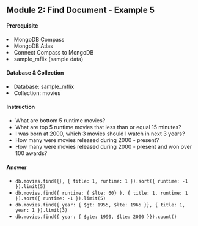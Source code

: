 <h2>Module 2: Find Document - Example 5</h2>

<h4>Prerequisite</h4>
<li>MongoDB Compass</li>
<li>MongoDB Atlas</li>
<li>Connect Compass to MongoDB</li>
<li>sample_mflix (sample data)</li>

<h4>Database & Collection</h4>
<li>Database: sample_mflix</li>
<li>Collection: movies</li>

<h4>Instruction</h4>

- What are bottom 5 runtime movies?
- What are top 5 runtime movies that less than or equal 15 minutes?
- I was born at 2000, which 3 movies should I watch in next 3 years?
- How many were movies released during 2000 - present?
- How many were movies released during 2000 - present and won over 100 awards?

<h4>Answer</h4>

- `db.movies.find({}, { title: 1, runtime: 1 }).sort({ runtime: -1 }).limit(5)`
- `db.movies.find({ runtime: { $lte: 60} }, { title: 1, runtime: 1 }).sort({ runtime: -1 }).limit(5)`
- `db.movies.find({ year: { $gt: 1955, $lte: 1965 }}, { title: 1, year: 1 }).limit(3)`
- `db.movies.find({ year: { $gte: 1990, $lte: 2000 }}).count()`
